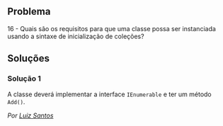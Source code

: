 ## Problema

16 - Quais são os requisitos para que uma classe possa ser instanciada usando
a sintaxe de inicialização de coleções?

## Soluções

### Solução 1

A classe deverá implementar a interface `IEnumerable` e ter um método `Add()`.

*Por [Luiz Santos](https://github.com/JundMaster)*
